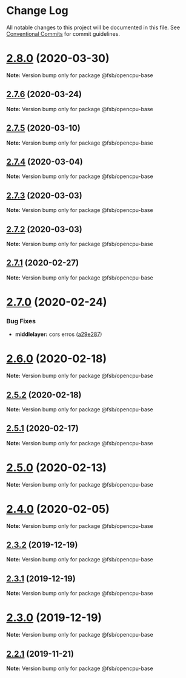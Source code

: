 # Change Log

All notable changes to this project will be documented in this file.
See [Conventional Commits](https://conventionalcommits.org) for commit guidelines.

# [2.8.0](https://github.com/technologiestiftung/flusshygiene-opencpu-base/compare/v2.7.6...v2.8.0) (2020-03-30)

**Note:** Version bump only for package @fsb/opencpu-base





## [2.7.6](https://github.com/technologiestiftung/flusshygiene-opencpu-base/compare/v2.7.5...v2.7.6) (2020-03-24)

**Note:** Version bump only for package @fsb/opencpu-base





## [2.7.5](https://github.com/technologiestiftung/flusshygiene-opencpu-base/compare/v2.7.4...v2.7.5) (2020-03-10)

**Note:** Version bump only for package @fsb/opencpu-base





## [2.7.4](https://github.com/technologiestiftung/flusshygiene-opencpu-base/compare/v2.7.3...v2.7.4) (2020-03-04)

**Note:** Version bump only for package @fsb/opencpu-base





## [2.7.3](https://github.com/technologiestiftung/flusshygiene-opencpu-base/compare/v2.7.1...v2.7.3) (2020-03-03)

**Note:** Version bump only for package @fsb/opencpu-base





## [2.7.2](https://github.com/technologiestiftung/flusshygiene-opencpu-base/compare/v2.7.1...v2.7.2) (2020-03-03)

**Note:** Version bump only for package @fsb/opencpu-base





## [2.7.1](https://github.com/technologiestiftung/flusshygiene-opencpu-base/compare/v2.7.0...v2.7.1) (2020-02-27)

**Note:** Version bump only for package @fsb/opencpu-base





# [2.7.0](https://github.com/technologiestiftung/flusshygiene-opencpu-base/compare/v2.6.0...v2.7.0) (2020-02-24)


### Bug Fixes

* **middlelayer:** cors erros ([a29e287](https://github.com/technologiestiftung/flusshygiene-opencpu-base/commit/a29e2875ec19c7f7c5957317ec582bc3df505055))





# [2.6.0](https://github.com/technologiestiftung/flusshygiene-opencpu-base/compare/v2.5.2...v2.6.0) (2020-02-18)

**Note:** Version bump only for package @fsb/opencpu-base





## [2.5.2](https://github.com/technologiestiftung/flusshygiene-opencpu-base/compare/v2.5.1...v2.5.2) (2020-02-18)

**Note:** Version bump only for package @fsb/opencpu-base





## [2.5.1](https://github.com/technologiestiftung/flusshygiene-opencpu-base/compare/v2.5.0...v2.5.1) (2020-02-17)

**Note:** Version bump only for package @fsb/opencpu-base





# [2.5.0](https://github.com/technologiestiftung/flusshygiene-opencpu-base/compare/v2.4.0...v2.5.0) (2020-02-13)

**Note:** Version bump only for package @fsb/opencpu-base





# [2.4.0](https://github.com/technologiestiftung/flusshygiene-opencpu-base/compare/v2.3.2...v2.4.0) (2020-02-05)

**Note:** Version bump only for package @fsb/opencpu-base





## [2.3.2](https://github.com/technologiestiftung/flusshygiene-opencpu-base/compare/v2.3.1...v2.3.2) (2019-12-19)

**Note:** Version bump only for package @fsb/opencpu-base





## [2.3.1](https://github.com/technologiestiftung/flusshygiene-opencpu-base/compare/v2.3.0...v2.3.1) (2019-12-19)

**Note:** Version bump only for package @fsb/opencpu-base





# [2.3.0](https://github.com/technologiestiftung/flusshygiene-opencpu-base/compare/v2.2.1...v2.3.0) (2019-12-19)

**Note:** Version bump only for package @fsb/opencpu-base





## [2.2.1](https://github.com/technologiestiftung/flusshygiene-opencpu-base/compare/v2.2.0...v2.2.1) (2019-11-21)

**Note:** Version bump only for package @fsb/opencpu-base
